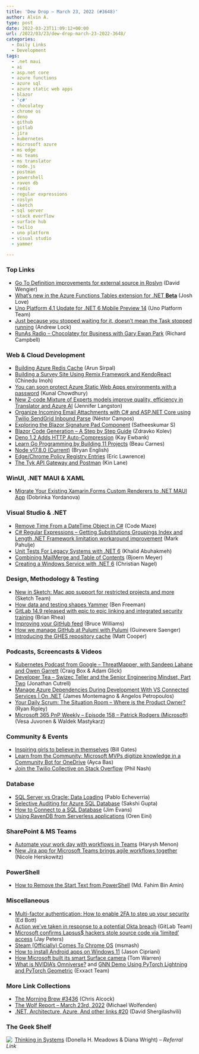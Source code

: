 ```yaml
---
title: 'Dew Drop – March 23, 2022 (#3648)'
author: Alvin A.
type: post
date: 2022-03-23T11:09:12+00:00
url: /2022/03/23/dew-drop-march-23-2022-3648/
categories:
  - Daily Links
  - Development
tags:
  - .net maui
  - ai
  - asp.net core
  - azure functions
  - azure sql
  - azure static web apps
  - blazor
  - 'c#'
  - chocolatey
  - chrome os
  - deno
  - github
  - gitlab
  - jira
  - kubernetes
  - microsoft azure
  - ms edge
  - ms teams
  - ms translator
  - node.js
  - postman
  - powershell
  - raven db
  - redis
  - regular expressions
  - roslyn
  - sketch
  - sql server
  - stack overflow
  - surface hub
  - twilio
  - uno platform
  - visual studio
  - yammer

---
```

### <a name="top"></a>Top Links

  * <a href="https://devblogs.microsoft.com/dotnet/go-to-definition-improvements-for-external-source-in-roslyn/?WT.mc_id=DOP-MVP-4025064" target="_blank" rel="noopener">Go To Definition improvements for external source in Roslyn</a> (David Wengier)
  * <a href="https://devblogs.microsoft.com/azure-sdk/whats-new-in-the-azure-functions-tables-extension-for-net-beta/?WT.mc_id=DOP-MVP-4025064" target="_blank" rel="noopener">What’s new in the Azure Functions Tables extension for .NET **Beta**</a> (Josh Love)
  * <a href="https://platform.uno/blog/uno-platform-4-1-update-for-net-6-mobile-preview-14/" target="_blank" rel="noopener">Uno Platform 4.1 Update for .NET 6 Mobile Preview 14</a> (Uno Platform Team)
  * <a href="https://andrewlock.net/just-because-you-stopped-waiting-for-it-doesnt-mean-the-task-stopped-running/" target="_blank" rel="noopener">Just because you stopped waiting for it, doesn&#8217;t mean the Task stopped running</a> (Andrew Lock)
  * <a href="https://runasradio.com/Shows/Show/820" target="_blank" rel="noopener">RunAs Radio &#8211; Chocolatey for Business with Gary Ewan Park</a> (Richard Campbell)



### <a name="web"></a>Web & Cloud Development

  * <a href="https://blobeater.blog/2022/03/23/building-azure-redis-cache/" target="_blank" rel="noopener">Building Azure Redis Cache</a> (Arun Sirpal)
  * <a href="https://www.telerik.com/blogs/building-survey-site-using-remix-framework-kendoreact" target="_blank" rel="noopener">Building a Survey Site Using Remix Framework and KendoReact</a> (Chinedu Imoh)
  * <a href="https://www.kunal-chowdhury.com/2022/03/password-protect-azure-static-web-apps-environments.html" target="_blank" rel="noopener">You can soon protect Azure Static Web Apps environments with a password</a> (Kunal Chowdhury)
  * <a href="https://blogs.microsoft.com/ai/new-z-code-mixture-of-experts-models-improve-quality-efficiency-in-translator-and-azure-ai/" target="_blank" rel="noopener">New Z-code Mixture of Experts models improve quality, efficiency in Translator and Azure AI</a> (Jennifer Langston)
  * <a href="https://www.twilio.com/blog/organize-email-attachments-with-csharp-aspnetcore-twilio-sendgrid-inbound-parse" target="_blank" rel="noopener">Organize Incoming Email Attachments with C# and ASP.NET Core using Twilio SendGrid Inbound Parse</a> (Néstor Campos)
  * <a href="https://www.syncfusion.com/blogs/post/exploring-the-blazor-signature-pad-component.aspx" target="_blank" rel="noopener">Exploring the Blazor Signature Pad Component</a> (Satheeskumar S)
  * <a href="https://www.infragistics.com/community/blogs/b/infragistics/posts/blazor-code-generation" target="_blank" rel="noopener">Blazor Code Generation &#8211; A Step by Step Guide</a> (Zdravko Kolev)
  * <a href="http://www.i-programmer.info/news/87-web-development/15302-deno-12-adds-http-auto-compression.html" target="_blank" rel="noopener">Deno 1.2 Adds HTTP Auto-Compression</a> (Kay Ewbank)
  * <a href="https://www.freecodecamp.org/news/learn-go-by-building-11-projects/" target="_blank" rel="noopener">Learn Go Programming by Building 11 Projects</a> (Beau Carnes)
  * <a href="https://nodejs.org/en/blog/release/v17.8.0" target="_blank" rel="noopener">Node v17.8.0 (Current)</a> (Bryan English)
  * <a href="https://textslashplain.com/2022/03/22/edge-chrome-policy-registry-entries/" target="_blank" rel="noopener">Edge/Chrome Policy Registry Entries</a> (Eric Lawrence)
  * <a href="https://blog.postman.com/the-tyk-api-gateway-and-postman/" target="_blank" rel="noopener">The Tyk API Gateway and Postman</a> (Kin Lane)



### <a name="silverlight"></a>WinUI, .NET MAUI & XAML

  * <a href="https://www.telerik.com/blogs/migrate-existing-xamarin-forms-custom-renderers-dotnet-maui-app" target="_blank" rel="noopener">Migrate Your Existing Xamarin.Forms Custom Renderers to .NET MAUI App</a> (Dobrinka Yordanova)



### <a name="dotnet"></a>Visual Studio & .NET

  * <a href="https://code-maze.com/remove-time-from-datetime-csharp/" target="_blank" rel="noopener">Remove Time From a DateTime Object in C#</a> (Code Maze)
  * <a href="http://metadataconsulting.blogspot.com/2022/03/CSharp-Regular-Expressions-2D-Getting-Substitutions-Groupings-Index-and-Length-dotNet-Framework-limitation-workaround-improvement.html" target="_blank" rel="noopener">C# Regular Expressions &#8211; Getting Substitutions Groupings Index and Length .NET Framework limitation workaround improvement</a> (Mark Pahulje)
  * <a href="https://khalidabuhakmeh.com/unit-tests-for-legacy-systems-with-dotnet-6" target="_blank" rel="noopener">Unit Tests For Legacy Systems with .NET 6</a> (Khalid Abuhakmeh)
  * <a href="https://www.textcontrol.com/blog/2022/03/22/combining-mailmerge-and-table-of-contents/" target="_blank" rel="noopener">Combining MailMerge and Table of Contents</a> (Bjoern Meyer)
  * <a href="https://csharp.christiannagel.com/2022/03/22/windowsservice-2/" target="_blank" rel="noopener">Creating a Windows Service with .NET 6</a> (Christian Nagel)



### <a name="design"></a>Design, Methodology & Testing

  * <a href="https://www.sketch.com/blog/2022/03/22/whats-new-sketch-85/" target="_blank" rel="noopener">New in Sketch: Mac app support for restricted projects and more</a> (Sketch Team)
  * <a href="https://techcommunity.microsoft.com/t5/yammer-blog/how-data-and-testing-shapes-yammer/ba-p/3257769?WT.mc_id=DOP-MVP-4025064" target="_blank" rel="noopener">How data and testing shapes Yammer</a> (Ben Freeman)
  * <a href="https://about.gitlab.com/releases/2022/03/22/gitlab-14-9-released/" target="_blank" rel="noopener">GitLab 14.9 released with epic to epic linking and integrated security training</a> (Brian Rhea)
  * <a href="https://github.blog/2022-03-22-improving-your-github-feed/" target="_blank" rel="noopener">Improving your GitHub feed</a> (Bruce Williams)
  * <a href="https://www.pulumi.com/blog/managing-github-with-pulumi/" target="_blank" rel="noopener">How we manage GitHub at Pulumi with Pulumi</a> (Guinevere Saenger)
  * <a href="https://github.blog/2022-03-22-introducing-the-ghes-repository-cache/" target="_blank" rel="noopener">Introducing the GHES repository cache</a> (Matt Cooper)



### <a name="podcasts"></a>Podcasts, Screencasts & Videos

  * <a href="https://kubernetespodcast.com/episode/173-threatmapper-deepfence/" target="_blank" rel="noopener">Kubernetes Podcast from Google &#8211; ThreatMapper, with Sandeep Lahane and Owen Garrett</a> (Craig Box & Adam Glick)
  * <a href="https://developertea.com/episodes/0cd9bbde-0969-44b1-8bc6-66d2ab3006d1" target="_blank" rel="noopener">Developer Tea &#8211; Swizec Teller and the Senior Engineering Mindset, Part Two</a> (Jonathan Cutrell)
  * <a href="http://www.youtube.com/watch?v=yZrqrku4vtQ" target="_blank" rel="noopener">Manage Azure Dependencies During Development With VS Connected Services | On .NET</a> (James Montemagno & Angelos Petropoulos)
  * <a href="https://ryanripley.com/yds-the-situation-room-where-is-the-product-owner/" target="_blank" rel="noopener">Your Daily Scrum: The Situation Room – Where is the Product Owner?</a> (Ryan Ripley)
  * <a href="https://techcommunity.microsoft.com/t5/microsoft-365-pnp-blog/microsoft-365-pnp-weekly-episode-158-patrick-rodgers-microsoft/ba-p/3262636?WT.mc_id=DOP-MVP-4025064" target="_blank" rel="noopener">Microsoft 365 PnP Weekly &#8211; Episode 158 &#8211; Patrick Rodgers (Microsoft)</a> (Vesa Juvonen & Waldek Mastykarz)



### <a name="events"></a>Community & Events

  * <a href="https://www.gatesnotes.com/Development/Heroes-in-the-Field-Sudha-Varghese" target="_blank" rel="noopener">Inspiring girls to believe in themselves</a> (Bill Gates)
  * <a href="https://devblogs.microsoft.com/microsoft365dev/learn-from-the-community-microsoft-mvps-digitize-knowledge-in-community-bot-for-onedrive/?WT.mc_id=DOP-MVP-4025064" target="_blank" rel="noopener">Learn from the Community: Microsoft MVPs digitize knowledge in a Community Bot for OneDrive</a> (Ayca Bas)
  * <a href="https://www.twilio.com/blog/twilio-collective-stack-overflow" target="_blank" rel="noopener">Join the Twilio Collective on Stack Overflow</a> (Phil Nash)



### <a name="sql"></a>Database

  * <a href="https://www.mssqltips.com/sqlservertip/7187/compare-sql-server-bcp-oracle-sql-loader/" target="_blank" rel="noopener">SQL Server vs Oracle: Data Loading</a> (Pablo Echeverria)
  * <a href="https://techcommunity.microsoft.com/t5/azure-database-support-blog/selective-auditing-for-azure-sql-database/ba-p/3264240?WT.mc_id=DOP-MVP-4025064" target="_blank" rel="noopener">Selective Auditing for Azure SQL Database</a> (Sakshi Gupta)
  * <a href="https://www.mssqltips.com/sqlservertip/7192/how-to-connect-to-microsoft-sql-server-remotely/" target="_blank" rel="noopener">How to Connect to a SQL Database</a> (Jim Evans)
  * <a href="https://ayende.com/blog/196802-B/using-ravendb-from-serverless-applications?Key=f7d9007e-15f4-4644-bca3-c8562b0736f0" target="_blank" rel="noopener">Using RavenDB from Serverless applications</a> (Oren Eini)



### <a name="sp"></a>SharePoint & MS Teams

  * <a href="https://powerautomate.microsoft.com/en-us/blog/automate-your-work-day-with-workflows-in-teams/" target="_blank" rel="noopener">Automate your work day with workflows in Teams</a> (Harysh Menon)
  * <a href="https://www.microsoft.com/en-us/microsoft-365/blog/2022/03/22/new-jira-app-for-microsoft-teams-brings-agile-workflows-together/" target="_blank" rel="noopener">New Jira app for Microsoft Teams brings agile workflows together</a> (Nicole Herskowitz)



### <a name="ps"></a>PowerShell

  * <a href="https://www.freecodecamp.org/news/how-to-remove-starting-text-from-powershell/" target="_blank" rel="noopener">How to Remove the Start Text from PowerShell</a> (Md. Fahim Bin Amin)



### <a name="misc"></a>Miscellaneous

  * <a href="https://www.zdnet.com/article/better-than-the-best-password-how-to-use-2fa-to-improve-your-security/#ftag=RSSbaffb68" target="_blank" rel="noopener">Multi-factor authentication: How to enable 2FA to step up your security</a> (Ed Bott)
  * <a href="https://about.gitlab.com/blog/2022/03/22/action-weve-taken-in-response-to-potential-okta-breach/" target="_blank" rel="noopener">Action we&#8217;ve taken in response to a potential Okta breach</a> (GitLab Team)
  * <a href="https://www.theverge.com/2022/3/22/22991409/lapsus-microsoft-security-windows-source-code" target="_blank" rel="noopener">Microsoft confirms Lapsus$ hackers stole source code via ‘limited’ access</a> (Jay Peters)
  * <a href="https://tech.slashdot.org/story/22/03/22/1722228/steam-officially-comes-to-chrome-os?utm_source=rss1.0mainlinkanon&utm_medium=feed" target="_blank" rel="noopener">Steam (Officially) Comes To Chrome OS</a> (msmash)
  * <a href="https://www.zdnet.com/article/how-to-install-android-apps-on-windows-11/#ftag=RSSbaffb68" target="_blank" rel="noopener">How to install Android apps on Windows 11</a> (Jason Cipriani)
  * <a href="https://www.theverge.com/2022/3/22/22990673/microsoft-surface-hub-2-smart-camera-interview-report" target="_blank" rel="noopener">How Microsoft built its smart Surface camera</a> (Tom Warren)
  * <a href="https://exxactcorp.com/blog/HPC/nvidia-omniverse-overview" target="_blank" rel="noopener">What is NVIDIA&#8217;s Omniverse?</a> and <a href="https://www.exxactcorp.com/blog/Deep-Learning/gnn-demo-using-pytorch-lightning-and-pytorch-geometric" target="_blank" rel="noopener">GNN Demo Using PyTorch Lightning and PyTorch Geometric</a> (Exxact Team)



### <a name="links"></a>More Link Collections

  * <a href="https://blog.cwa.me.uk/2022/03/23/the-morning-brew-3436/" target="_blank" rel="noopener">The Morning Brew #3436</a> (Chris Alcock)
  * <a href="https://michael-wolfenden.github.io/2022/03/23/march-23rd-2022/" target="_blank" rel="noopener">The Wolf Report &#8211; March 23rd, 2022</a> (Michael Wolfenden)
  * <a href="https://davidshergilashvili.space/2022/03/23/net-architecture-azure-and-other-links-20/" target="_blank" rel="noopener">.NET, Architecture, Azure, And other links #20</a> (David Shergilashvili)



### <a name="shelf"></a>The Geek Shelf

<a href="https://www.amazon.com/dp/1603580557/?tag=amavin-20" target="_blank" rel="noopener"><img decoding="async" align="left" style="border: 0px currentcolor; border-image: none; float: left; display: inline; background-image: none;" src="https://m.media-amazon.com/images/I/41TJRhugQJL._SS135_.jpg" border="0" /></a>&nbsp;<a href="https://www.amazon.com/dp/1603580557/?tag=amavin-20" target="_blank" rel="noopener">Thinking in Systems</a> (Donella H. Meadows & Diana Wright) _&#8211; Referral Link_